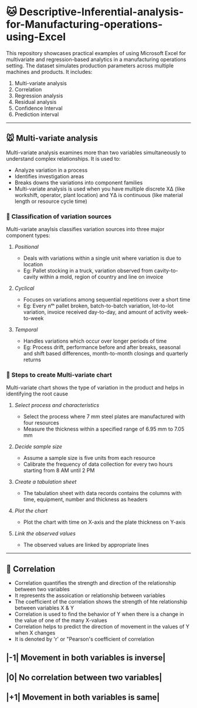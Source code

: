# 🐱 Descriptive-Inferential-analysis-for-Manufacturing-operations-using-Excel
This repository showcases practical examples of using Microsoft Excel for multivariate and regression-based analytics in a manufacturing operations setting. The dataset simulates production parameters across multiple machines and products. It includes:

1. Multi-variate analysis
2. Correlation
3. Regression analysis
4. Residual analysis
5. Confidence Interval
6. Prediction interval

---

## 🐭 Multi-variate analysis
Multi-variate analysis examines more than two variables simultaneously to understand complex relationships. It is used to:
- Analyze variation in a process
- Identifies investigation areas
- Breaks downs the variations into component families
- Multi-variate analysis is used when you have multiple discrete XΔ (like workshift, operator, plant location) and YΔ is continuous (like material length or resource cycle time)

### 🦊 Classification of variation sources
Multi-variate anaylsis classifies variation sources into three major component types:
1. *Positional*
    - Deals with variations within a single unit where variation is due to location
    - Eg: Pallet stocking in a truck, variation observed from cavity-to-cavity within a mold, region of country and line on invoice

2. *Cyclical*
    - Focuses on variations among sequential repetitions over a short time
    - Eg: Every nᵗʰ pallet broken, batch-to-batch variation, lot-to-lot variation, invoice received day-to-day, and amount of activity week-to-week

3. *Temporal*
    - Handles variations which occur over longer periods of time
    - Eg: Process drift, performance before and after breaks, seasonal and shift based differences, month-to-month closings and quarterly returns

### 🐻 Steps to create Multi-variate chart
Multi-variate chart shows the type of variation in the product and helps in identifying the root cause
1. *Select process and characteristics*
   - Select the process where 7 mm steel plates are manufactured with four resources
   - Measure the thickness within a specified range of 6.95 mm to 7.05 mm

2. *Decide sample size*
   - Assume a sample size is five units from each resource
   - Calibrate the frequency of data collection for every two hours starting from 8 AM until 2 PM

3. *Create a tabulation sheet*
   - The tabulation sheet with data records contains the columns with time, equipment, number and thickness as headers

4. *Plot the chart*
   - Plot the chart with time on X-axis and the plate thickness on Y-axis

5. *Link the observed values*
   - The observed values are linked by appropriate lines

---

## 🐼 Correlation
- Correlation quantifies the strength and direction of the relationship between two variables
- It represents the assoication or relationship between variables
- The coefficient of the correlation shows the strength of hte relationship between variables X & Y
- Correlation is used to find the behavior of Y when there is a change in the value of one of the many X-values
- Correlation helps to predict the direction of movement in the values of Y when X changes
- It is denoted by 'r' or "Pearson's coefficient of correlation

|-1| Movement in both variables is inverse|
--------------------------------------------
|0| No correlation between two variables|
-------------------------------------------
|+1| Movement in both variables is same|
-------------------------------------------

